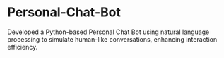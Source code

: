 # Personal-Chat-Bot
Developed a Python-based Personal Chat Bot using natural language processing to simulate human-like conversations, enhancing interaction efficiency.
